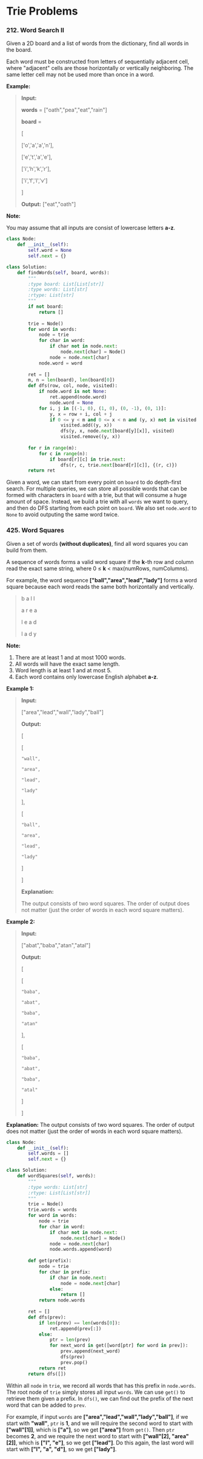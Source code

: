 # Trie Problems

### 212. Word Search II

Given a 2D board and a list of words from the dictionary, find all words in the board.

Each word must be constructed from letters of sequentially adjacent cell, where "adjacent" cells are those horizontally or vertically neighboring. The same letter cell may not be used more than once in a word.

**Example:**

> **Input:** 
> 
> **words** = ["oath","pea","eat","rain"]
> 
> **board** =
> 
> [
> 
>   ['o','a','a','n'],
> 
>   ['e','t','a','e'],
> 
>   ['i','h','k','r'],
> 
>   ['i','f','l','v']
> 
> ]
> 
> **Output:** ["eat","oath"]

**Note:**

You may assume that all inputs are consist of lowercase letters **a-z**.

```python
class Node:
    def __init__(self):
        self.word = None
        self.next = {}

class Solution:
    def findWords(self, board, words):
        """
        :type board: List[List[str]]
        :type words: List[str]
        :rtype: List[str]
        """
        if not board:
            return []
        
        trie = Node()
        for word in words:
            node = trie
            for char in word:
                if char not in node.next:
                    node.next[char] = Node()
                node = node.next[char]
            node.word = word
        
        ret = []
        m, n = len(board), len(board[0])
        def dfs(row, col, node, visited):
            if node.word is not None:
                ret.append(node.word)
                node.word = None
            for i, j in [(-1, 0), (1, 0), (0, -1), (0, 1)]:
                y, x = row + i, col + j
                if 0 <= y < m and 0 <= x < n and (y, x) not in visited and board[y][x] in node.next:
                    visited.add((y, x))
                    dfs(y, x, node.next[board[y][x]], visited)
                    visited.remove((y, x))
        
        for r in range(m):
            for c in range(n):
                if board[r][c] in trie.next:
                    dfs(r, c, trie.next[board[r][c]], {(r, c)})
        return ret
```

Given a word, we can start from every point on `board` to do depth-first search. For multiple queries, we can store all possible words that can be formed with characters in `board` with a trie, but that will consume a huge amount of space. Instead, we build a trie with all `words` we want to query, and then do DFS starting from each point on `board`. We also set `node.word` to `None` to avoid outputing the same word twice.

### 425. Word Squares

Given a set of words **(without duplicates)**, find all word squares you can build from them.

A sequence of words forms a valid word square if the **k**-th row and column read the exact same string, where 0 ≤ **k** < max(numRows, numColumns).

For example, the word sequence **["ball","area","lead","lady"]** forms a word square because each word reads the same both horizontally and vertically.

> b a l l
> 
> a r e a
> 
> l e a d
> 
> l a d y

**Note:**

1. There are at least 1 and at most 1000 words.
2. All words will have the exact same length.
3. Word length is at least 1 and at most 5.
4. Each word contains only lowercase English alphabet **a-z**.

**Example 1:**

> **Input:**
> 
> ["area","lead","wall","lady","ball"]
> 
> **Output:**
> 
> [
> 
>   [ 
> 
>     "wall",
> 
>     "area",
> 
>     "lead",
> 
>     "lady"
> 
>   ],
> 
>   [ 
> 
>     "ball",
> 
>     "area",
> 
>     "lead",
> 
>     "lady"
> 
>   ]
> 
> ]
> 
> **Explanation:**
> 
> The output consists of two word squares. The order of output does not matter (just the order of words in each word square matters).

**Example 2:**

> **Input:**
> 
> ["abat","baba","atan","atal"]
> 
> **Output:**
> 
> [
> 
>   [ 
> 
>     "baba",
> 
>     "abat",
> 
>     "baba",
> 
>     "atan"
> 
>   ],
> 
>   [
>  
>     "baba",
> 
>     "abat",
> 
>     "baba",
> 
>     "atal"
> 
>   ]
> 
> ]

**Explanation:**
The output consists of two word squares. The order of output does not matter (just the order of words in each word square matters).

```python
class Node:
    def __init__(self):
        self.words = []
        self.next = {}

class Solution:
    def wordSquares(self, words):
        """
        :type words: List[str]
        :rtype: List[List[str]]
        """
        trie = Node()
        trie.words = words
        for word in words:
            node = trie
            for char in word:
                if char not in node.next:
                    node.next[char] = Node()
                node = node.next[char]
                node.words.append(word)
        
        def get(prefix):
            node = trie
            for char in prefix:
                if char in node.next:
                    node = node.next[char]
                else:
                    return []
            return node.words
        
        ret = []
        def dfs(prev):
            if len(prev) == len(words[0]):
                ret.append(prev[:])
            else:
                ptr = len(prev)
                for next_word in get([word[ptr] for word in prev]):
                    prev.append(next_word)
                    dfs(prev)
                    prev.pop()
            return ret
        return dfs([])
```

Within all `node` in `trie`, we record all words that has this prefix in `node.words`. The root node of `trie` simply stores all input `words`. We can use `get()` to retrieve them given a prefix. In `dfs()`, we can find out the prefix of the next word that can be added to `prev`.

For example, if input `words` are **["area","lead","wall","lady","ball"]**, if we start with **"wall"**, `ptr` is **1**, and we will require the second word to start with **["wall"[1]]**, which is **["a"]**, so we get **["area"]** from `get()`. Then `ptr` becomes **2**, and we require the next word to start with **["wall"[2], "area"[2]]**, which is **["l", "e"]**, so we get **["lead"]**. Do this again, the last word will start with **["l", "a", "d"]**, so we get **["lady"]**.